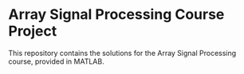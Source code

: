 # Array Signal Processing Course Project

This repository contains the solutions for the Array Signal Processing course, provided in MATLAB.
